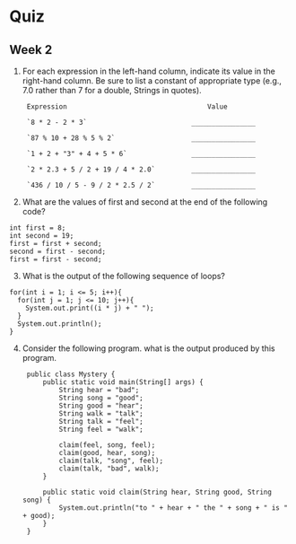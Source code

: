 # Quiz
## Week 2

1. For each expression in the left-hand column, indicate its value in the right-hand column.  Be sure to list a constant of appropriate type (e.g., 7.0 rather than 7 for a double, Strings in quotes).

        Expression                                   Value

        `8 * 2 - 2 * 3`                          ________________

        `87 % 10 + 28 % 5 % 2`                   ________________

        `1 + 2 + "3" + 4 + 5 * 6`                ________________

        `2 * 2.3 + 5 / 2 + 19 / 4 * 2.0`         ________________

        `436 / 10 / 5 - 9 / 2 * 2.5 / 2`         ________________

2. What are the values of first and second at the end of the following code? 

  ```
  int first = 8;
  int second = 19;
  first = first + second;
  second = first - second;
  first = first - second;
  ```

3. What is the output of the following sequence of loops?
  ```
  for(int i = 1; i <= 5; i++){
    for(int j = 1; j <= 10; j++){
      System.out.print((i * j) + " ");
    }
    System.out.println();
  }
  ```
  
4.  Consider the following program. what is the output produced by this program.

    ```
     public class Mystery {
         public static void main(String[] args) {
             String hear = "bad";
             String song = "good";
             String good = "hear";
             String walk = "talk";
             String talk = "feel";
             String feel = "walk";
    
             claim(feel, song, feel);
             claim(good, hear, song);
             claim(talk, "song", feel);
             claim(talk, "bad", walk);
         }
    
         public static void claim(String hear, String good, String song) {
             System.out.println("to " + hear + " the " + song + " is " + good);
         }
     }
     ```
